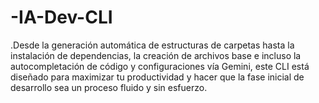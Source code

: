 # -IA-Dev-CLI
.Desde la generación automática de estructuras de carpetas hasta la instalación de dependencias, la creación de archivos base e incluso la autocompletación de código y configuraciones vía Gemini, este CLI está diseñado para maximizar tu productividad y hacer que la fase inicial de desarrollo sea un proceso fluido y sin esfuerzo.
